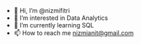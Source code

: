 - 👋 Hi, I’m @nizmifitri
- 👀 I’m interested in Data Analytics
- 🌱 I’m currently learning SQL
- 📫 How to reach me nizmianit@gmail.com

<!---
nizmifitri/nizmifitri is a ✨ special ✨ repository because its `README.md` (this file) appears on your GitHub profile.
You can click the Preview link to take a look at your changes.
--->
